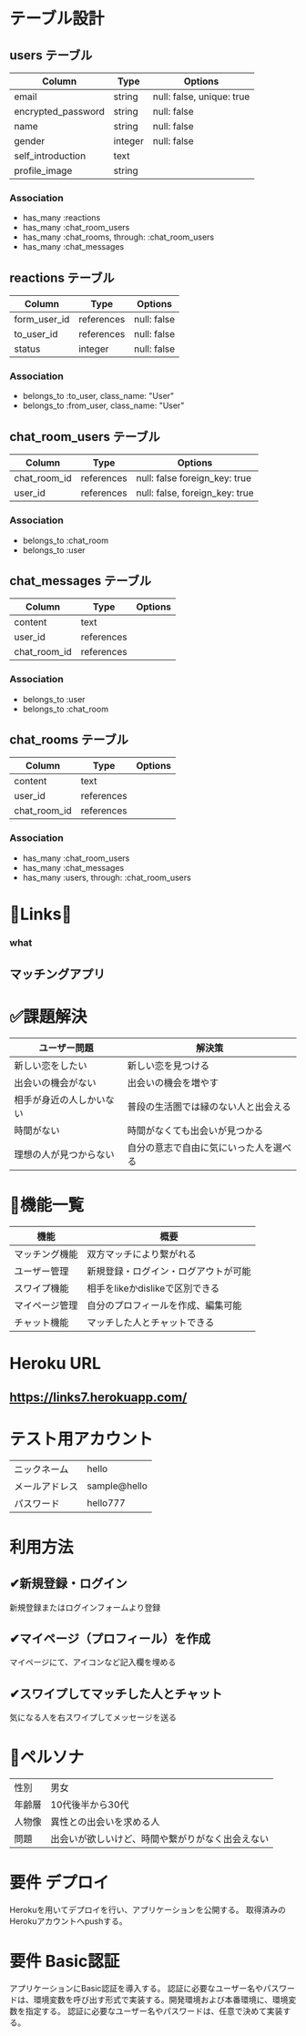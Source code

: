 # テーブル設計

## users テーブル

| Column             | Type    | Options                   |
| ----------         | ------  | -----------               |
| email              | string  | null: false, unique: true |
| encrypted_password | string  | null: false               |
| name               | string  | null: false               |
| gender             | integer | null: false               |    
| self_introduction  | text    |                           |  
| profile_image      | string  |                           |       

### Association

- has_many :reactions
- has_many :chat_room_users
- has_many :chat_rooms, through: :chat_room_users
- has_many :chat_messages


## reactions テーブル

| Column          | Type       | Options                       |
| -------------   | ------     | -----------                   |
| form_user_id    | references | null: false                   |
| to_user_id      | references | null: false                   |
| status          | integer    | null: false                   |

### Association

- belongs_to :to_user, class_name: "User"
- belongs_to :from_user, class_name: "User"


## chat_room_users テーブル

| Column        | Type       | Options                        |
| ------------- | ------     | -----------                    |
| chat_room_id  | references | null: false  foreign_key: true |
| user_id       | references | null: false, foreign_key: true |

### Association

- belongs_to :chat_room
- belongs_to :user


## chat_messages テーブル

| Column           | Type       | Options            |
| -------------    | ------     | -----------        |
| content          | text       |                    |
| user_id          | references |                    |
| chat_room_id     | references |                    | 

### Association
- belongs_to :user
- belongs_to :chat_room


## chat_rooms テーブル

| Column           | Type       | Options            |
| -------------    | ------     | -----------        |
| content          | text       |                    |
| user_id          | references |                    |
| chat_room_id     | references |                    | 

### Association
- has_many :chat_room_users
- has_many :chat_messages
- has_many :users, through: :chat_room_users


# 🌟Links🌟
### what
## マッチングアプリ


# ✅課題解決

|  ユーザー問題                      | 解決策  |
| ----                             | ----   |
|  新しい恋をしたい      |  新しい恋を見つける    |
|  出会いの機会がない | 出会いの機会を増やす    |
|  相手が身近の人しかいない              | 普段の生活圏では縁のない人と出会える    |
|  時間がない              | 時間がなくても出会いが見つかる |
|  理想の人が見つからない              | 自分の意志で自由に気にいった人を選べる |

# 🤖機能一覧
|  機能                      | 概要  |
| ----                             | ----   |
|  マッチング機能       |  双方マッチにより繋がれる   |
|  ユーザー管理 | 新規登録・ログイン・ログアウトが可能    |
|  スワイプ機能             | 相手をlikeかdislikeで区別できる|
 マイページ管理   | 自分のプロフィールを作成、編集可能    |
|  チャット機能              | マッチした人とチャットできる |


# Heroku URL  
## https://links7.herokuapp.com/

# テスト用アカウント
|               |         |
| ----          | ----   |
|  ニックネーム   |  hello    |
|  メールアドレス | sample@hello    |
|  パスワード    | hello777    |

# 利用方法
## ✔︎新規登録・ログイン
新規登録またはログインフォームより登録
## ✔︎マイページ（プロフィール）を作成
マイページにて、アイコンなど記入欄を埋める
## ✔︎スワイプしてマッチした人とチャット
気になる人を右スワイプしてメッセージを送る

# 👦ペルソナ
|                                  |     |
| ----                             | ----   |
|  性別       |  男女    |
|  年齢層       |  10代後半から30代    |
|  人物像 | 異性との出会いを求める人   |
|  問題   | 出会いが欲しいけど、時間や繋がりがなく出会えない    |

# 要件 デプロイ

Herokuを用いてデプロイを行い、アプリケーションを公開する。
取得済みのHerokuアカウントへpushする。



# 要件 Basic認証

アプリケーションにBasic認証を導入する。
認証に必要なユーザー名やパスワードは、環境変数を呼び出す形式で実装する。開発環境および本番環境に、環境変数を指定する。
認証に必要なユーザー名やパスワードは、任意で決めて実装する。


